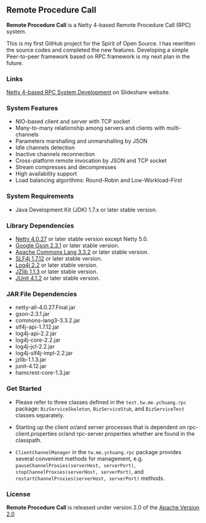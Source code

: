 ## Remote Procedure Call ##

**Remote Procedure Call** is a Netty 4-based Remote Procedure Call (RPC) system.

This is my first GitHub project for the Spirit of Open Source. I has rewritten the source codes and completed the new features. Developing a simple Peer-to-peer framework based on RPC framework is my next plan in the future.


### Links ###

[Netty 4-based RPC System Development](http://www.slideshare.net/AllanHuang/netty-4-based-rpc-system-development) on Slideshare website.

### System Features ###

- NIO-based client and server with TCP socket
- Many-to-many relationship among servers and clients with multi-channels
- Parameters marshalling and unmarshalling by JSON
- Idle channels detection
- Inactive channels reconnection
- Cross-platform remote invocation by JSON and TCP socket
- Stream compresses and decompresses 
- High availability support
- Load balancing algorithms: Round-Robin and Low-Workload-First

### System Requirements ###

- Java Development Kit (JDK) 1.7.x or later stable version.

### Library Dependencies ###

- [Netty 4.0.27](http://netty.io/index.html) or later stable version except Netty 5.0.
- [Google Gson 2.3.1](https://code.google.com/p/google-gson/) or later stable version.
- [Apache Commons Lang 3.3.2](http://commons.apache.org/proper/commons-lang/index.html) or later stable version.
- [SLF4j 1.7.12](http://www.slf4j.org/) or later stable version.
- [Log4j 2.2](http://logging.apache.org/log4j/2.x/) or later stable version.
- [JZlib 1.1.3](http://www.jcraft.com/jzlib/) or later stable version.
- [JUnit 4.1.2](http://junit.org/) or later stable version.

### JAR File Dependencies ###
- netty-all-4.0.27.Final.jar
- gson-2.3.1.jar
- commons-lang3-3.3.2.jar
- slf4j-api-1.7.12.jar
- log4j-api-2.2.jar
- log4j-core-2.2.jar
- log4j-jcl-2.2.jar
- log4j-slf4j-impl-2.2.jar
- jzlib-1.1.3.jar
- junit-4.12.jar
- hamcrest-core-1.3.jar

### Get Started ###
- Please refer to three classes defined in the `test.tw.me.ychuang.rpc` package: `BizServiceSkeleton`, `BizServiceStub`, and `BizServiceTest` classes separately.

- Starting up the client or/and server processes that is dependent on rpc-client.properties or/and rpc-server.properties whether are found in the classpath.   

- `ClientChannelManager` in the `tw.me.ychuang.rpc` package provides several convenient methods for management, e.g. `pauseChannelProxies(serverHost, serverPort)`, `stopChannelProxies(serverHost, serverPort)`, and `restartChannelProxies(serverHost, serverPort)` methods.

### License ###

**Remote Procedure Call** is released under version 2.0 of the [Apache Version 2.0](http://www.apache.org/licenses/LICENSE-2.0)

